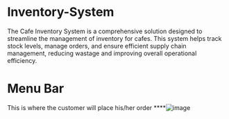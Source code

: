 # Inventory-System
The Cafe Inventory System is a comprehensive solution designed to streamline the management of inventory for cafes. This system helps track stock levels, manage orders, and ensure efficient supply chain management, reducing wastage and improving overall operational efficiency.

# Menu Bar
This is where the customer will place his/her order
****![image](https://github.com/user-attachments/assets/e4a63583-e8be-45b5-b126-f8a1a9bd4493)
